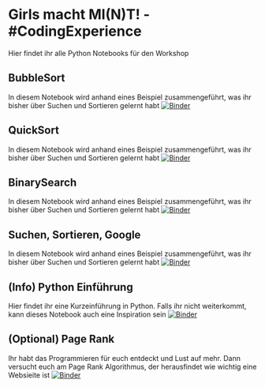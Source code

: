 # Girls macht MI(N)T! - #CodingExperience

Hier findet ihr alle Python Notebooks für den Workshop

## BubbleSort

In diesem Notebook wird anhand eines Beispiel zusammengeführt, was ihr bisher über Suchen und Sortieren gelernt habt
[![Binder](https://mybinder.org/badge_logo.svg)](https://mybinder.org/v2/gh/GMMCodingExperience/PythonNotebooks/HEAD?filepath=BubbleSort.ipynb)

## QuickSort

In diesem Notebook wird anhand eines Beispiel zusammengeführt, was ihr bisher über Suchen und Sortieren gelernt habt
[![Binder](https://mybinder.org/badge_logo.svg)](https://mybinder.org/v2/gh/GMMCodingExperience/PythonNotebooks/HEAD?filepath=QuickSort.ipynb)

## BinarySearch

In diesem Notebook wird anhand eines Beispiel zusammengeführt, was ihr bisher über Suchen und Sortieren gelernt habt
[![Binder](https://mybinder.org/badge_logo.svg)](https://mybinder.org/v2/gh/GMMCodingExperience/PythonNotebooks/HEAD?filepath=BinarySearch.ipynb)

## Suchen, Sortieren, Google

In diesem Notebook wird anhand eines Beispiel zusammengeführt, was ihr bisher über Suchen und Sortieren gelernt habt
[![Binder](https://mybinder.org/badge_logo.svg)](https://mybinder.org/v2/gh/GMMCodingExperience/PythonNotebooks/HEAD?filepath=SortierenSuchenGoogle.ipynb)

## (Info) Python Einführung

Hier findet ihr eine Kurzeinführung in Python. Falls ihr nicht weiterkommt, kann dieses Notebook auch eine Inspiration sein
[![Binder](https://mybinder.org/badge_logo.svg)](https://mybinder.org/v2/gh/GMMCodingExperience/PythonNotebooks/HEAD?filepath=PythonEinfuehrung.ipynb)

## (Optional) Page Rank

Ihr habt das Programmieren für euch entdeckt und Lust auf mehr. Dann versucht euch am Page Rank Algorithmus, der herausfindet wie wichtig eine Websieite ist
[![Binder](https://mybinder.org/badge_logo.svg)](https://mybinder.org/v2/gh/GMMCodingExperience/PythonNotebooks/HEAD?filepath=PageRank.ipynb)
